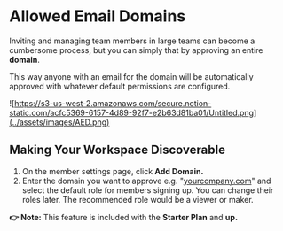 # Allowed Email Domains

Inviting and managing team members in large teams can become a cumbersome process, but you can simply that by approving an entire **domain**.  

This way anyone with an email for the domain will be automatically approved with whatever default permissions are configured.

![https://s3-us-west-2.amazonaws.com/secure.notion-static.com/acfc5369-6157-4d89-92f7-e2b63d81ba01/Untitled.png](../assets/images/AED.png)
## Making Your Workspace Discoverable

1. On the member settings page, click **Add Domain.** 
2. Enter the domain you want to approve e.g. "[yourcompany.com](http://yourcompany.com/)" and select the default role for members signing up. You can change their roles later. The recommended role would be a viewer or maker.

**👉 Note:** This feature is included with the **Starter Plan** and **up.**